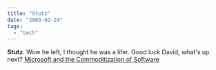 ```yaml
---
title: "Stutz"
date: "2003-02-24"
tags: 
  - "tech"
---
```


**Stutz**. Wow he left, I thought he was a lifer. Good luck David, what's up next? [Microsoft and the Commoditization of Software](http://www.synthesist.net/writing/onleavingms.html)
